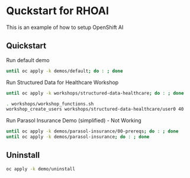 # Quckstart for RHOAI

This is an example of how to setup OpenShift AI

## Quickstart

Run default demo

```sh
until oc apply -k demos/default; do : ; done
```

Run Structured Data for Healthcare Workshop

```sh
until oc apply -k workshops/structured-data-healthcare; do : ; done

. workshops/workshop_functions.sh
workshop_create_users workshops/structured-data-healthcare/user0 40
```

Run Parasol Insurance Demo (simplified) - Not Working

```sh
until oc apply -k demos/parasol-insurance/00-prereqs; do : ; done
until oc apply -k demos/parasol-insurance; do : ; done
```

## Uninstall

```sh
oc apply -k demo/uninstall
```
